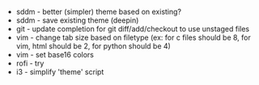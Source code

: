* sddm - better (simpler) theme based on existing?
* sddm - save existing theme (deepin)
* git - update completion for git diff/add/checkout to use unstaged files
* vim - change tab size based on filetype (ex: for c files should be 8, for vim,
  html should be 2, for python should be 4)
* vim - set base16 colors
* rofi - try
* i3 - simplify 'theme' script
